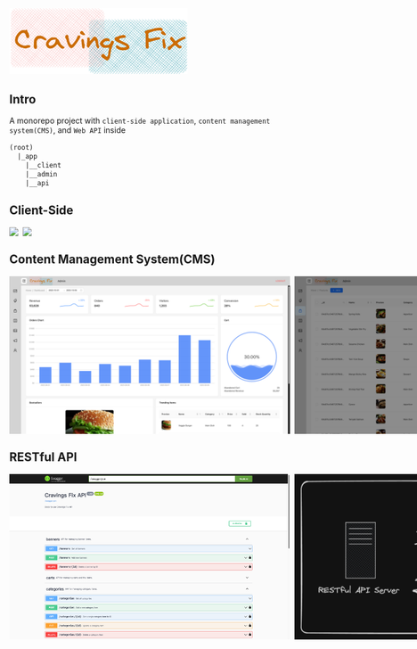 <img src='./public/logo.png' style='max-width:20rem' />

## Intro

A monorepo project with `client-side application`, `content management system(CMS)`, and `Web API` inside

```
(root)
  |_app
    |__client
    |__admin
    |__api
```

## Client-Side

<div style="display:flex;gap:0.5rem">
  <img src='./public/client-1.png' />
  <img src='./public/client-2.png' />
</div>

## Content Management System(CMS)

<div style="display:flex;gap:0.5rem">
  <img src='./public/cms-1.png' />
  <img src='./public/cms-2.png' />
</div>

## RESTful API

<div style="display:flex;gap:0.5rem" />
  <img src='./public/api-1.png' />
  <img src='./public/api-2.png' />
</div>
